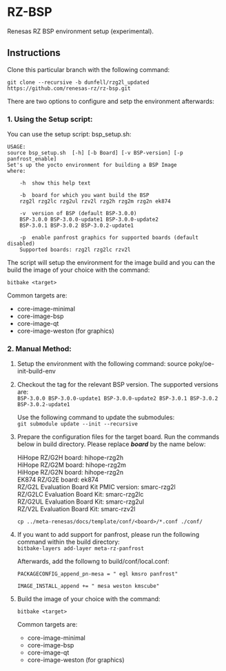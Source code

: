 # RZ-BSP

Renesas RZ BSP environment setup (experimental).

## Instructions

Clone this particular branch with the following command:

	git clone --recursive -b dunfell/rzg2l_updated https://github.com/renesas-rz/rz-bsp.git

There are two options to configure and setp the environment afterwards:

### 1. Using the Setup script:
You can use the setup script: bsp_setup.sh:

	USAGE:
	source bsp_setup.sh  [-h] [-b Board] [-v BSP-version] [-p panfrost_enable]
	Set's up the yocto environment for building a BSP Image
	where:
	
	    -h  show this help text

	    -b  board for which you want build the BSP
		rzg2l rzg2lc rzg2ul rzv2l rzg2h rzg2m rzg2n ek874

	    -v  version of BSP (default BSP-3.0.0)
		BSP-3.0.0 BSP-3.0.0-update1 BSP-3.0.0-update2
		BSP-3.0.1 BSP-3.0.2 BSP-3.0.2-update1

	    -p  enable panfrost graphics for supported boards (default disabled)
		Supported boards: rzg2l rzg2lc rzv2l
	
The script will setup the environment for the image build and you can the build the image of your choice with the command:

	bitbake <target>

Common targets are:   
* core-image-minimal  
* core-image-bsp  
* core-image-qt  
* core-image-weston (for graphics)  
	
### 2. Manual Method:  
1. Setup the environment with the following command: 
	source poky/oe-init-build-env  

2. Checkout the tag for the relevant BSP version. The supported versions are:   
   `BSP-3.0.0 BSP-3.0.0-update1 BSP-3.0.0-update2 BSP-3.0.1 BSP-3.0.2 BSP-3.0.2-update1`
   
   Use the following command to update the submodules:  
   `git submodule update --init --recursive`
	
3. Prepare the configuration files for the target board. Run the commands below in build directory. Please replace _**board**_ by the name below:  

	HiHope RZ/G2H board: hihope-rzg2h  
	HiHope RZ/G2M board: hihope-rzg2m  
	HiHope RZ/G2N board: hihope-rzg2n  
	EK874 RZ/G2E board: ek874  
	RZ/G2L Evaluation Board Kit PMIC version: smarc-rzg2l  
	RZ/G2LC Evaluation Board Kit: smarc-rzg2lc  
	RZ/G2UL Evaluation Board Kit: smarc-rzg2ul  
	RZ/V2L Evaluation Board Kit: smarc-rzv2l
	
	`cp ../meta-renesas/docs/template/conf/<board>/*.conf ./conf/`

4. If you want to add support for panfrost, please run the following command within the build directory:  
	`bitbake-layers add-layer meta-rz-panfrost`  
	
   Afterwards, add the followng to build/conf/local.conf:  
   
   	`PACKAGECONFIG_append_pn-mesa = " egl kmsro panfrost"`
	
	`IMAGE_INSTALL_append += " mesa weston kmscube"`

5. Build the image of your choice with the command:  

	`bitbake <target>`
	
   Common targets are:  
	* core-image-minimal  
	* core-image-bsp  
	* core-image-qt  
	* core-image-weston (for graphics)  
